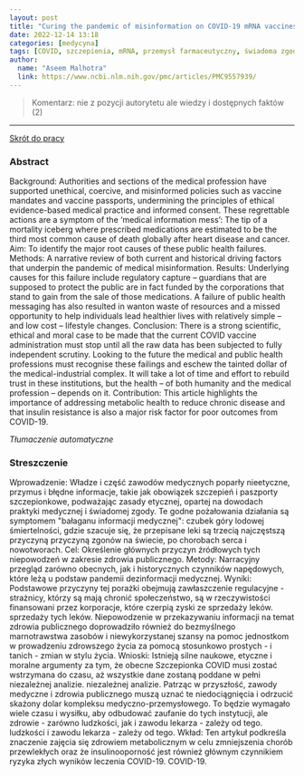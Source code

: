 ```yaml
---
layout: post
title: "Curing the pandemic of misinformation on COVID-19 mRNA vaccines through real evidence-based medicine - Part 2"
date: 2022-12-14 13:18
categories: [medycyna]
tags: [COVID, szczepienia, mRNA, przemysł farmaceutyczny, świadoma zgoda poinformowanego pacjenta, zatrzymanie akcji serca]
author:
  name: "Aseem Malhotra"
  link: https://www.ncbi.nlm.nih.gov/pmc/articles/PMC9557939/
---
```


> Komentarz:
> nie z pozycji autorytetu ale wiedzy i dostępnych faktów (2)
> 
<hr>

[Skrót do pracy](https://www.ncbi.nlm.nih.gov/pmc/articles/PMC9557939/pdf/JIR-5-72.pdf) 

### Abstract
Background: Authorities and sections of the medical profession have supported unethical, coercive, and misinformed policies such as vaccine mandates and vaccine passports, undermining the principles of ethical evidence-based medical practice and informed consent. These regrettable actions are a symptom of the ‘medical information mess’: The tip of a mortality iceberg where prescribed medications are estimated to be the third most common cause of death globally after heart disease and cancer. Aim: To identify the major root causes of these public health failures. Methods: A narrative review of both current and historical driving factors that underpin the pandemic of medical misinformation. Results: Underlying causes for this failure include regulatory capture – guardians that are supposed to protect the public are in fact funded by the corporations that stand to gain from the sale of those medications. A failure of public health messaging has also resulted in wanton waste of resources and a missed opportunity to help individuals lead healthier lives with relatively simple – and low cost – lifestyle changes. Conclusion: There is a strong scientific, ethical and moral case to be made that the current COVID vaccine administration must stop until all the raw data has been subjected to fully independent scrutiny. Looking to the future the medical and public health professions must recognise these failings and eschew the tainted dollar of the medical-industrial complex. It will take a lot of time and effort to rebuild trust in these institutions, but the health – of both humanity and the medical profession – depends on it. Contribution: This article highlights the importance of addressing metabolic health to reduce chronic disease and that insulin resistance is also a major risk factor for poor outcomes from COVID-19.

*Tłumaczenie automatyczne*

### Streszczenie
Wprowadzenie: Władze i część zawodów medycznych poparły nieetyczne,
przymus i błędne informacje, takie jak obowiązek szczepień i paszporty szczepionkowe,
podważając zasady etycznej, opartej na dowodach praktyki medycznej i świadomej zgody.
Te godne pożałowania działania są symptomem "bałaganu informacji medycznej": czubek
góry lodowej śmiertelności, gdzie szacuje się, że przepisane leki są trzecią najczęstszą przyczyną
przyczyną zgonów na świecie, po chorobach serca i nowotworach.
Cel: Określenie głównych przyczyn źródłowych tych niepowodzeń w zakresie zdrowia publicznego.
Metody: Narracyjny przegląd zarówno obecnych, jak i historycznych czynników napędowych, które leżą u podstaw
pandemii dezinformacji medycznej.
Wyniki: Podstawowe przyczyny tej porażki obejmują zawłaszczenie regulacyjne - strażnicy, którzy są
mają chronić społeczeństwo, są w rzeczywistości finansowani przez korporacje, które czerpią zyski ze sprzedaży leków.
sprzedaży tych leków. Niepowodzenie w przekazywaniu informacji na temat zdrowia publicznego doprowadziło również do bezmyślnego
marnotrawstwa zasobów i niewykorzystanej szansy na pomoc jednostkom w prowadzeniu zdrowszego życia za pomocą
stosunkowo prostych - i tanich - zmian w stylu życia.
Wnioski: Istnieją silne naukowe, etyczne i moralne argumenty za tym, że obecne
Szczepionka COVID musi zostać wstrzymana do czasu, aż wszystkie dane zostaną poddane w pełni niezależnej analizie.
niezależnej analizie. Patrząc w przyszłość, zawody medyczne i zdrowia publicznego muszą
uznać te niedociągnięcia i odrzucić skażony dolar kompleksu medyczno-przemysłowego. To
będzie wymagało wiele czasu i wysiłku, aby odbudować zaufanie do tych instytucji, ale zdrowie - zarówno ludzkości, jak i zawodu lekarza - zależy od tego.
ludzkości i zawodu lekarza - zależy od tego.
Wkład: Ten artykuł podkreśla znaczenie zajęcia się zdrowiem metabolicznym w celu zmniejszenia
chorób przewlekłych oraz że insulinooporność jest również głównym czynnikiem ryzyka złych wyników leczenia COVID-19.
COVID-19.

